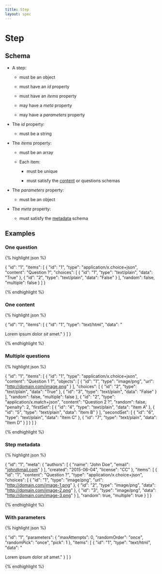 ```yaml
---
title: Step
layout: spec
---
```


# Step

## Schema

* A step:

  * must be an object

  * must have an *id* property

  * must have an *items* property

  * may have a *meta* property

  * may have a *parameters* property

* The *id* property:

  * must be a string

* The *items* property:

  * must be an array

  * Each item:

    * must be unique

    * must satisfy the [content](content.html) or questions schemas

* The *parameters* property:

  * must be an object

* The *meta* property:

  * must satisfy the [metadata](metadata.html) schema

## Examples

### One question

{% highlight json %}

{
  "id": "1",
  "items": [
    {
      "id": "1",
      "type": "application/x.choice+json",
      "content": "Question ?",
      "choices": [
        {
          "id": "1",
          "type": "text/plain",
          "data": "True"
        },
        {
          "id": "2",
          "type": "text/plain",
          "data": "False"
        }
      ],
      "random": false,
      "multiple": false
    }
  ]
}

{% endhighlight %}

### One content

{% highlight json %}

{
  "id": "1",
  "items": [
    {
      "id": "1",
      "type": "text/html",
      "data": "<p>Lorem ipsum dolor <em>sit</em> amet."
    }
  ]
}

{% endhighlight %}

### Multiple questions

{% highlight json %}

{
  "id": "1",
  "items": [
    {
      "id": "1",
      "type": "application/x.choice+json",
      "content": "Question 1 ?",
      "objects": [
        {
          "id": "1",
          "type": "image/png",
          "url": "http://domain.com/image.png"
        }
      ],
      "choices": [
        {
          "id": "2",
          "type": "text/plain",
          "data": "True"
        },
        {
          "id": "3",
          "type": "text/plain",
          "data": "False"
        }
      ],
      "random": false,
      "multiple": false
    },
    {
      "id": "2",
      "type": "application/x.match+json",
      "content": "Question 2 ?",
      "random": false,
      "penalty": 2,
      "firstSet": [
        {
          "id": "4",
          "type": "text/plain",
          "data": "Item A"
        },
        {
          "id": "5",
          "type": "text/plain",
          "data": "Item B"
        }
      ],
      "secondSet": [
        {
          "id": "6",
          "type": "text/plain",
          "data": "Item C"
        },
        {
          "id": "7",
          "type": "text/plain",
          "data": "Item D"
        }
      ]
    }
  ]
}


{% endhighlight %}

### Step metadata

{% highlight json %}

{
  "id": "1",
  "meta": {
    "authors": [
      {
        "name": "John Doe",
        "email": "john@mail.com"
      }
    ],
    "created": "2015-06-04",
    "license": "CC"
  },
  "items": [
    {
      "id": "1",
      "content": "Question ?",
      "type": "application/x.choice+json",
      "choices": [
        {
          "id": "1",
          "type": "image/png",
          "url": "http://domain.com/image-1.png"
        },
        {
          "id": "2",
          "type": "image/png",
          "data": "http://domain.com/image-2.png"
        },
        {
          "id": "3",
          "type": "image/png",
          "data": "http://domain.com/image-3.png"
        }
      ],
      "random": true,
      "multiple": true
    }
  ]
}

{% endhighlight %}

### With parameters

{% highlight json %}

{
  "id": "1",
  "parameters": {
    "maxAttempts": 0,
    "randomOrder": "once",
    "randomPick": "once",
    "pick": 1
  },
  "items": [
    {
      "id": "1",
      "type": "text/html",
      "data": "<p>Lorem ipsum dolor <em>sit</em> amet."
    }
  ]
}

{% endhighlight %}

